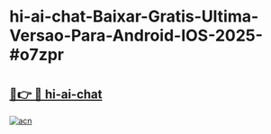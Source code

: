 # hi-ai-chat-Baixar-Gratis-Ultima-Versao-Para-Android-IOS-2025-#o7zpr

# <h2><a href="https://ainizakaria.my?title=hi-ai-chat&ref=24M">🔗👉 🔴 hi-ai-chat</a></h2>

[![acn](https://github.com/user-attachments/assets/0f9c940e-d8b0-45ae-aac7-cd30a18b3e1c)](https://ainizakaria.my?title=hi-ai-chat&ref=24M)

